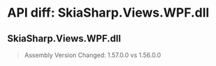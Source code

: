 # API diff: SkiaSharp.Views.WPF.dll

## SkiaSharp.Views.WPF.dll

> Assembly Version Changed: 1.57.0.0 vs 1.56.0.0


